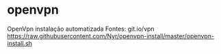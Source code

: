# openvpn
OpenVpn instalação automatizada 
 Fontes: git.io/vpn
 https://raw.githubusercontent.com/Nyr/openvpn-install/master/openvpn-install.sh
